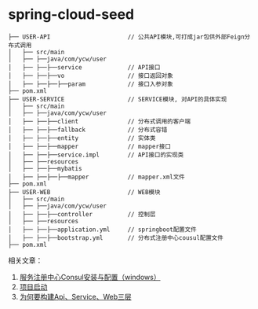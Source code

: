 # spring-cloud-seed
	├── USER-API                      // 公共API模块,可打成jar包供外部Feign分布式调用
	│   ├── src/main
	│   ├── ├──java/com/ycw/user
	│   ├── ├──├──service             // API接口
	│   ├── ├──├──vo                  // 接口返回对象
	│   ├── ├──├──├──param            // 接口入参对象
	├── pom.xml
	├── USER-SERVICE                  // SERVICE模块, 对API的具体实现
	│   ├── src/main
	│   ├── ├──java/com/ycw/user
	│   ├── ├──├──client              // 分布式调用的客户端
	│   ├── ├──├──fallback            // 分布式容错
	│   ├── ├──├──entity              // 实体类
	│   ├── ├──├──mapper              // mapper接口
	│   ├── ├──├──service.impl        // API接口的实现类
	│   ├── ├──resources
	│   ├── ├──├──mybatis
	│   ├── ├──├──├──mapper           // mapper.xml文件
	├── pom.xml
	├── USER-WEB                      // WEB模块
	│   ├── src/main
	│   ├── ├──java/com/ycw/user
	│   ├── ├──├──controller          // 控制层
	│   ├── ├──resources
	│   ├── ├──├──application.yml     // springboot配置文件
	│   ├── ├──├──bootstrap.yml       // 分布式注册中心cousul配置文件
	├── pom.xml

相关文章：
1. [服务注册中心Consul安装与配置（windows）](https://blog.csdn.net/qq_30133811/article/details/101377828)
2. [项目启动](https://blog.csdn.net/qq_30133811/article/details/101759846)
3. [为何要构建Api、Service、Web三层](https://blog.csdn.net/qq_30133811/article/details/101772734)